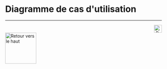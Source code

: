 # Diagramme de cas d'utilisation

---
<!-- Bouton 'Retour vers le Sommaire' et Bouton 'Retour vers haut' du document -->
<div align="right">
    <a href="#diagramme-de-cas-dutilisation">
        <img src="../../../img/image-docs/icon-vers-le-haut.png" alt="Retour vers le haut" style="width: 25px;" />
    </a>
</div>
<div align="left">
    <a href="/README.md">
        <img src="../../../img/image-docs/summary.png" alt="Retour vers le haut" style="width: 100px;" />
    </a>
</div>